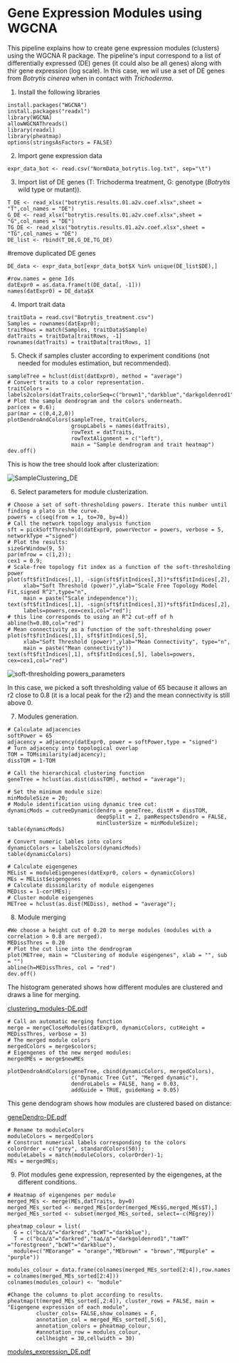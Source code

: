 # Gene Expression Modules using WGCNA

This pipeline explains how to create gene expression modules (clusters) using the WGCNA R package. The pipeline's input correspond to a list of differentially expressed (DE) genes (it could also be all genes) along with thir gene expression (log scale). In this case, we wil use a set of DE genes from *Botrytis cinerea* when in contact with *Trichoderma*. 

1. Install the following libraries

```
install.packages("WGCNA")
install.packages("readxl")
library(WGCNA)
allowWGCNAThreads()
library(readxl)
library(pheatmap)
options(stringsAsFactors = FALSE)
```

2. Import gene expression data

```
expr_data_bot <- read.csv("NormData_botrytis.log.txt", sep="\t")
```

3. Import list of DE genes (T: Trichoderma treatment, G: genotype (*Botrytis* wild type or mutant)). 

```
T_DE <- read_xlsx("botrytis.results.01.a2v.coef.xlsx",sheet = "T",col_names = "DE")
G_DE <- read_xlsx("botrytis.results.01.a2v.coef.xlsx",sheet = "G",col_names = "DE")
TG_DE <- read_xlsx("botrytis.results.01.a2v.coef.xlsx",sheet = "TG",col_names = "DE")
DE_list <- rbind(T_DE,G_DE,TG_DE) 
```

#remove duplicated DE genes

```
DE_data <- expr_data_bot[expr_data_bot$X %in% unique(DE_list$DE),]

#row.names = gene Ids
datExpr0 = as.data.frame(t(DE_data[, -1]))
names(datExpr0) = DE_data$X
```

4. Import trait data

```
traitData = read.csv("Botrytis_treatment.csv")
Samples = rownames(datExpr0);
traitRows = match(Samples, traitData$Sample)
datTraits = traitData[traitRows, -1]
rownames(datTraits) = traitData[traitRows, 1]
```

5. Check if samples cluster according to experiment conditions (not needed for modules estimation, but recommended).

```
sampleTree = hclust(dist(datExpr0), method = "average")
# Convert traits to a color representation.
traitColors = labels2colors(datTraits,colorSeq=c("brown1","darkblue","darkgoldenrod1","forestgreen"))
# Plot the sample dendrogram and the colors underneath.
par(cex = 0.6);
par(mar = c(0,4,2,0))
plotDendroAndColors(sampleTree, traitColors,
                    groupLabels = names(datTraits), 
                    rowText = datTraits,
                    rowTextAlignment = c("left"),
                    main = "Sample dendrogram and trait heatmap")
dev.off()
```

This is how the tree should look after clusterization:

![SampleClustering_DE](https://user-images.githubusercontent.com/53570955/65054502-07994700-d944-11e9-8dad-8e1e4802f6db.jpg)

6. Select parameters for module clusterization.

```
# Choose a set of soft-thresholding powers. Iterate this number until finding a plato in the curve.
powers = c(seq(from = 1, to=70, by=4))
# Call the network topology analysis function
sft = pickSoftThreshold(datExpr0, powerVector = powers, verbose = 5, networkType ="signed")
# Plot the results:
sizeGrWindow(9, 5)
par(mfrow = c(1,2));
cex1 = 0.9;
# Scale-free topology fit index as a function of the soft-thresholding power
plot(sft$fitIndices[,1], -sign(sft$fitIndices[,3])*sft$fitIndices[,2],
     xlab="Soft Threshold (power)",ylab="Scale Free Topology Model Fit,signed R^2",type="n",
     main = paste("Scale independence"));
text(sft$fitIndices[,1], -sign(sft$fitIndices[,3])*sft$fitIndices[,2],
     labels=powers,cex=cex1,col="red");
# this line corresponds to using an R^2 cut-off of h
abline(h=0.80,col="red")
# Mean connectivity as a function of the soft-thresholding power
plot(sft$fitIndices[,1], sft$fitIndices[,5],
     xlab="Soft Threshold (power)",ylab="Mean Connectivity", type="n",
     main = paste("Mean connectivity"))
text(sft$fitIndices[,1], sft$fitIndices[,5], labels=powers, cex=cex1,col="red")
```

![soft-thresholding powers_parameters](https://user-images.githubusercontent.com/53570955/65054812-91e1ab00-d944-11e9-8b6a-df0e036f6ca8.jpg)

In this case, we picked a soft thresholding value of 65 because it allows an r2 close to 0.8 (it is a local peak for the r2) and the mean connectivity is still above 0.


7. Modules generation. 

```
# Calculate adjacencies
softPower = 65
adjacency = adjacency(datExpr0, power = softPower,type = "signed")
# Turn adjacency into topological overlap
TOM = TOMsimilarity(adjacency);
dissTOM = 1-TOM

# Call the hierarchical clustering function
geneTree = hclust(as.dist(dissTOM), method = "average");

# Set the minimum module size:
minModuleSize = 20;
# Module identification using dynamic tree cut:
dynamicMods = cutreeDynamic(dendro = geneTree, distM = dissTOM,
                            deepSplit = 2, pamRespectsDendro = FALSE,
                            minClusterSize = minModuleSize);
table(dynamicMods)

# Convert numeric lables into colors
dynamicColors = labels2colors(dynamicMods)
table(dynamicColors)

# Calculate eigengenes
MEList = moduleEigengenes(datExpr0, colors = dynamicColors)
MEs = MEList$eigengenes
# Calculate dissimilarity of module eigengenes
MEDiss = 1-cor(MEs);
# Cluster module eigengenes
METree = hclust(as.dist(MEDiss), method = "average");
```

8. Module merging

```
#We choose a height cut of 0.20 to merge modules (modules with a correlation > 0.8 are merged).
MEDissThres = 0.20
# Plot the cut line into the dendrogram
plot(METree, main = "Clustering of module eigengenes", xlab = "", sub = "")
abline(h=MEDissThres, col = "red")
dev.off()
```
The histogram generated shows how different modules are clustered and draws a line for merging.

[clustering_modules-DE.pdf](https://github.com/ibioChile/VidalLab/files/3622359/clustering_modules-DE.pdf)

```
# Call an automatic merging function
merge = mergeCloseModules(datExpr0, dynamicColors, cutHeight = MEDissThres, verbose = 3)
# The merged module colors
mergedColors = merge$colors;
# Eigengenes of the new merged modules:
mergedMEs = merge$newMEs

plotDendroAndColors(geneTree, cbind(dynamicColors, mergedColors),
                    c("Dynamic Tree Cut", "Merged dynamic"),
                    dendroLabels = FALSE, hang = 0.03,
                    addGuide = TRUE, guideHang = 0.05)
```

This gene dendogram shows how modules are clustered based on distance:

[geneDendro-DE.pdf](https://github.com/ibioChile/VidalLab/files/3622356/geneDendro-DE.pdf)

```
# Rename to moduleColors
moduleColors = mergedColors
# Construct numerical labels corresponding to the colors
colorOrder = c("grey", standardColors(50));
moduleLabels = match(moduleColors, colorOrder)-1;
MEs = mergedMEs;
```

9. Plot modules gene expression, represented by the eigengenes, at the different conditions. 

```
# Heatmap of eigengenes per module
merged_MEs <- merge(MEs,datTraits, by=0)
merged_MEs_sorted <- merged_MEs[order(merged_MEs$G,merged_MEs$T),] 
merged_MEs_sorted <- subset(merged_MEs_sorted, select=-c(MEgrey))
  
pheatmap_colour = list(
  G = c("bc∆/∆"="darkred","bcWT"="darkblue"),
  T = c("bc∆/∆"="darkred","ta∆/∆"="darkgoldenrod1","taWT" ="forestgreen","bcWT"="darkblue"),
  module=c("MEorange" = "orange","MEbrown" = "brown","MEpurple" = "purple"))

modules_colour = data.frame(colnames(merged_MEs_sorted[2:4]),row.names = colnames(merged_MEs_sorted[2:4]))
colnames(modules_colour) <- "module"

#Change the columns to plot according to results.
pheatmap(t(merged_MEs_sorted[,2:4]), cluster_rows = FALSE, main = "Eigengene expression of each module",
         cluster_cols= FALSE,show_colnames = F, 
         annotation_col = merged_MEs_sorted[,5:6], 
         annotation_colors = pheatmap_colour,
         #annotation_row = modules_colour,
         cellheight = 30,cellwidth = 30)
```

[modules_expression_DE.pdf](https://github.com/ibioChile/VidalLab/files/3622363/modules_expression_DE.pdf)


